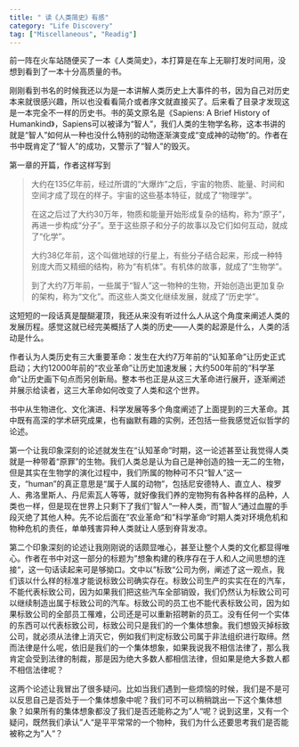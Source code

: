 ```yaml
---
title: " 读《人类简史》有感"
category: "Life Discovery"
tag: ["Miscellaneous", "Readig"]
---
```


前一阵在火车站随便买了一本《人类简史》，本打算是在车上无聊打发时间用，没想到看到了一本十分高质量的书。

刚刚看到书名的时候我还以为是一本讲解人类历史上大事件的书，因为自己对历史本来就很感兴趣，所以也没看看简介或者序文就直接买了。后来看了目录才发现这是一本完全不一样的历史书。书的英文原名是《Sapiens: A Brief History of Humankind》，Sapiens可以被译为“智人”，我们人类的生物学名称，这本书讲的就是“智人”如何从一种也没什么特别的动物逐渐演变成“变成神的动物”的。作者在书中既肯定了“智人”的成功，又警示了“智人”的毁灭。

第一章的开篇，作者这样写到

>大约在135亿年前，经过所谓的“大爆炸”之后，宇宙的物质、能量、时间和空间才成了现在的样子。宇宙的这些基本特征，就成了“物理学”。
>
>在这之后过了大约30万年，物质和能量开始形成复杂的结构，称为“原子”，再进一步构成“分子”。至于这些原子和分子的故事以及它们如何互动，就成了“化学”。
>
>大约38亿年前，这个叫做地球的行星上，有些分子结合起来，形成一种特别庞大而又精细的结构，称为“有机体”。有机体的故事，就成了“生物学”。
>
>到了大约7万年前，一些属于“智人”这一物种的生物，开始创造出更加复杂的架构，称为“文化”。而这些人类文化继续发展，就成了“历史学”。

这短短的一段话真是醍醐灌顶，我还从来没有听过什么人从这个角度来阐述人类的发展历程。感觉这就已经完美概括了人类的历史——人类的起源是什么，人类的活动是什么。

作者认为人类历史有三大重要革命：发生在大约7万年前的“认知革命”让历史正式启动；大约12000年前的“农业革命”让历史加速发展；大约500年前的“科学革命”让历史画下句点而另创新局。整本书也正是从这三大革命进行展开，逐渐阐述并展示给读者，这三大革命如何改变了人类和这个世界。

书中从生物进化、文化演进、科学发展等多个角度阐述了上面提到的三大革命。其中既有高深的学术研究成果，也有幽默有趣的实例，还包括一些我感觉近似哲学的论述。

第一个让我印象深刻的论述就发生在“认知革命”时期，这一论述甚至让我觉得人类就是一种带着“原罪”的生物。我们人类总是认为自己是神创造的独一无二的生物，但是其实在生物学的演化过程中，我们所属的物种可不只“智人”这一支，“human”的真正意思是“属于人属的动物”，包括尼安德特人、直立人、梭罗人、弗洛里斯人、丹尼索瓦人等等，就好像我们养的宠物狗有各种各样的品种，人类也一样，但是现在世界上只剩下了我们“智人“一种人类，而”智人“通过血腥的手段灭绝了其他人种。先不论后面在”农业革命“和”科学革命“时期人类对环境危机和物种危机的责任，单单残害异种人类就让人感到脊背发凉。

第二个印象深刻的论述让我刚刚说的话颇显唯心，甚至让整个人类的文化都显得唯心。作者在书中对这一部分的标题为”想象构建的秩序存在于人和人之间思想的连接“，这一句话读起来可是够拗口。文中以”标致“公司为例，阐述了这一观点，我们该以什么样的标准才能说标致公司确实存在。标致公司生产的实实在在的汽车，不能代表标致公司，因为如果我们把这些汽车全部销毁，我们仍然认为标致公司可以继续制造出属于标致公司的汽车。标致公司的员工也不能代表标致公司，因为如果标致公司的全部员工罹难，公司还是可以重新招聘新的员工。没有任何一个实体的东西可以代表标致公司，标致公司只是我们的一个集体想象。我们想毁灭掉标致公司，就必须从法律上消灭它，例如我们判定标致公司属于非法组织进行取缔。然而法律是什么呢，依旧是我们的一个集体想象，如果我说我不相信法律了，那么我肯定会受到法律的制裁，那是因为绝大多数人都相信法律，但如果是绝大多数人都不相信法律呢？

这两个论述让我冒出了很多疑问。比如当我们遇到一些烦恼的时候，我们是不是可以反思自己是否处于一个集体想象中呢？我们可不可以稍稍跳出一下这个集体想象？如果所有的集体想象都没了我们是否还能称之为”人“呢？说到这里，又有一个疑问，既然我们承认”人“是平平常常的一个物种，我们为什么还要思考我们是否能被称之为”人“？